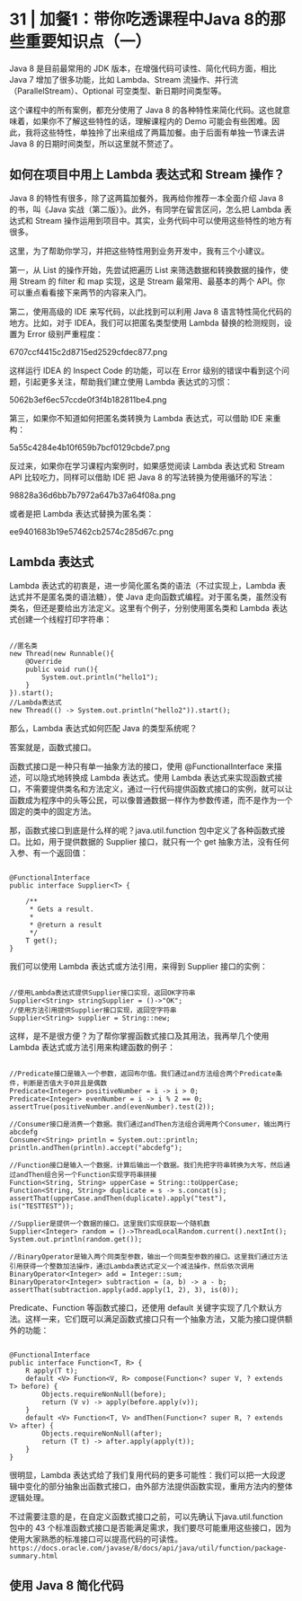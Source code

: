 # 31 | 加餐1：带你吃透课程中Java 8的那些重要知识点（一）

Java 8 是目前最常用的 JDK 版本，在增强代码可读性、简化代码方面，相比 Java 7 增加了很多功能，比如 Lambda、Stream 流操作、并行流（ParallelStream）、Optional 可空类型、新日期时间类型等。

这个课程中的所有案例，都充分使用了 Java 8 的各种特性来简化代码。这也就意味着，如果你不了解这些特性的话，理解课程内的 Demo 可能会有些困难。因此，我将这些特性，单独拎了出来组成了两篇加餐。由于后面有单独一节课去讲 Java 8 的日期时间类型，所以这里就不赘述了。

## 如何在项目中用上 Lambda 表达式和 Stream 操作？

Java 8 的特性有很多，除了这两篇加餐外，我再给你推荐一本全面介绍 Java 8 的书，叫《Java 实战（第二版）》。此外，有同学在留言区问，怎么把 Lambda 表达式和 Stream 操作运用到项目中。其实，业务代码中可以使用这些特性的地方有很多。


这里，为了帮助你学习，并把这些特性用到业务开发中，我有三个小建议。

第一，从 List 的操作开始，先尝试把遍历 List 来筛选数据和转换数据的操作，使用 Stream 的 filter 和 map 实现，这是 Stream 最常用、最基本的两个 API。你可以重点看看接下来两节的内容来入门。

第二，使用高级的 IDE 来写代码，以此找到可以利用 Java 8 语言特性简化代码的地方。比如，对于 IDEA，我们可以把匿名类型使用 Lambda 替换的检测规则，设置为 Error 级别严重程度：

6707ccf4415c2d8715ed2529cfdec877.png

这样运行 IDEA 的 Inspect Code 的功能，可以在 Error 级别的错误中看到这个问题，引起更多关注，帮助我们建立使用 Lambda 表达式的习惯：

5062b3ef6ec57ccde0f3f4b182811be4.png

第三，如果你不知道如何把匿名类转换为 Lambda 表达式，可以借助 IDE 来重构：

5a55c4284e4b10f659b7bcf0129cbde7.png

反过来，如果你在学习课程内案例时，如果感觉阅读 Lambda 表达式和 Stream API 比较吃力，同样可以借助 IDE 把 Java 8 的写法转换为使用循环的写法：

98828a36d6bb7b7972a647b37a64f08a.png

或者是把 Lambda 表达式替换为匿名类：

ee9401683b19e57462cb2574c285d67c.png

## Lambda 表达式

Lambda 表达式的初衷是，进一步简化匿名类的语法（不过实现上，Lambda 表达式并不是匿名类的语法糖），使 Java 走向函数式编程。对于匿名类，虽然没有类名，但还是要给出方法定义。这里有个例子，分别使用匿名类和 Lambda 表达式创建一个线程打印字符串：


```

//匿名类
new Thread(new Runnable(){
    @Override
    public void run(){
        System.out.println("hello1");
    }
}).start();
//Lambda表达式
new Thread(() -> System.out.println("hello2")).start();
```

那么，Lambda 表达式如何匹配 Java 的类型系统呢？

答案就是，函数式接口。

函数式接口是一种只有单一抽象方法的接口，使用 @FunctionalInterface 来描述，可以隐式地转换成 Lambda 表达式。使用 Lambda 表达式来实现函数式接口，不需要提供类名和方法定义，通过一行代码提供函数式接口的实例，就可以让函数成为程序中的头等公民，可以像普通数据一样作为参数传递，而不是作为一个固定的类中的固定方法。

那，函数式接口到底是什么样的呢？java.util.function 包中定义了各种函数式接口。比如，用于提供数据的 Supplier 接口，就只有一个 get 抽象方法，没有任何入参、有一个返回值：



```

@FunctionalInterface
public interface Supplier<T> {

    /**
     * Gets a result.
     *
     * @return a result
     */
    T get();
}
```
我们可以使用 Lambda 表达式或方法引用，来得到 Supplier 接口的实例：


```

//使用Lambda表达式提供Supplier接口实现，返回OK字符串
Supplier<String> stringSupplier = ()->"OK";
//使用方法引用提供Supplier接口实现，返回空字符串
Supplier<String> supplier = String::new;
```
这样，是不是很方便？为了帮你掌握函数式接口及其用法，我再举几个使用 Lambda 表达式或方法引用来构建函数的例子：


```

//Predicate接口是输入一个参数，返回布尔值。我们通过and方法组合两个Predicate条件，判断是否值大于0并且是偶数
Predicate<Integer> positiveNumber = i -> i > 0;
Predicate<Integer> evenNumber = i -> i % 2 == 0;
assertTrue(positiveNumber.and(evenNumber).test(2));

//Consumer接口是消费一个数据。我们通过andThen方法组合调用两个Consumer，输出两行abcdefg
Consumer<String> println = System.out::println;
println.andThen(println).accept("abcdefg");

//Function接口是输入一个数据，计算后输出一个数据。我们先把字符串转换为大写，然后通过andThen组合另一个Function实现字符串拼接
Function<String, String> upperCase = String::toUpperCase;
Function<String, String> duplicate = s -> s.concat(s);
assertThat(upperCase.andThen(duplicate).apply("test"), is("TESTTEST"));

//Supplier是提供一个数据的接口。这里我们实现获取一个随机数
Supplier<Integer> random = ()->ThreadLocalRandom.current().nextInt();
System.out.println(random.get());

//BinaryOperator是输入两个同类型参数，输出一个同类型参数的接口。这里我们通过方法引用获得一个整数加法操作，通过Lambda表达式定义一个减法操作，然后依次调用
BinaryOperator<Integer> add = Integer::sum;
BinaryOperator<Integer> subtraction = (a, b) -> a - b;
assertThat(subtraction.apply(add.apply(1, 2), 3), is(0));
```
Predicate、Function 等函数式接口，还使用 default 关键字实现了几个默认方法。这样一来，它们既可以满足函数式接口只有一个抽象方法，又能为接口提供额外的功能：


```

@FunctionalInterface
public interface Function<T, R> {
    R apply(T t);
    default <V> Function<V, R> compose(Function<? super V, ? extends T> before) {
        Objects.requireNonNull(before);
        return (V v) -> apply(before.apply(v));
    }
    default <V> Function<T, V> andThen(Function<? super R, ? extends V> after) {
        Objects.requireNonNull(after);
        return (T t) -> after.apply(apply(t));
    }
}
```

很明显，Lambda 表达式给了我们复用代码的更多可能性：我们可以把一大段逻辑中变化的部分抽象出函数式接口，由外部方法提供函数实现，重用方法内的整体逻辑处理。

不过需要注意的是，在自定义函数式接口之前，可以先确认下java.util.function 包中的 43 个标准函数式接口是否能满足需求，我们要尽可能重用这些接口，因为使用大家熟悉的标准接口可以提高代码的可读性。
`https://docs.oracle.com/javase/8/docs/api/java/util/function/package-summary.html`

## 使用 Java 8 简化代码


